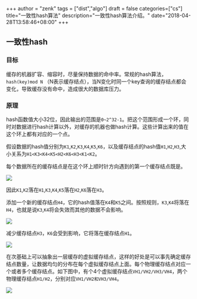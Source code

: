 +++
author = "zenk"
tags = ["dist","algo"]
draft = false
categories=["cs"]
title="一致性hash算法"
description="一致性hash算法介绍。"
date="2018-04-28T13:58:46+08:00"
+++

## 一致性hash

### 目标

缓存的机器扩容、缩容时，尽量保持数据的命中率。常规的hash算法，`hash(key)mod N` （N表示缓存结点），当N变化时同一个key查询的缓存结点都会变化，导致缓存没有命中，造成很大的数据库压力。

### 原理

hash函数值大小32位，因此输出的范围是`0~2^32-1`。把这个范围形成一个环，同时对数据进行hash计算以外，对缓存的机器也做hash计算。这些计算出来的值在这个环上都有对应的一个点。

假设数据的hash值分别为`K1`,`K2`,`K3`,`K4`,`K5`,`K6`，以及缓存结点的hash值`H1`,`H2`,`H3`,大小关系为`H1<K3<K4<K5<H2<K6<H3<K1<K2`。

每个数据所在的缓存结点是在这个环上顺时针方向遇到的第一个缓存结点既是。

![](/imgs/dist/ch1.png)

因此`K1`,`K2`落在`H1`,`K3`,`K4`,`K5`落在`H2`,`K6`落在`H3`。

添加一个新的缓存结点`H4`，它的hash值落在`K4`和`K5`之间。按照规则，`K3`,`K4`将落在`H4`，也就是说`K3`,`K4`将会失效而其他的数据不会影响。

![](/imgs/dist/ch2.png)

减少缓存结点`H3`，`K6`会受到影响，它将落在缓存结点`H1`。

![](/imgs/dist/ch3.png)

在次基础上可以抽象出一层缓存的虚拟缓存结点，这样的好处是可以事先确定缓存结点数量，让数据均匀的分布在每个虚拟缓存结点上面。每个物理缓存结点对应一个或者多个缓存结点。如下图中，有个4个虚拟缓存结点`VH1/VH2/VH3/VH4`，两个物理缓存结点`H1/H2`，分别对应`VH1/VH2和VH3/VH4`。

![](/imgs/dist/ch4.png)
